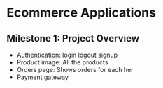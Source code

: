 # Ecommerce Applications
## Milestone 1: Project Overview
- Authentication: login logout signup
- Product image: All the products
- Orders page: Shows orders for each her
- Payment gateway
